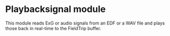 # Playbacksignal module

This module reads ExG or audio signals from an EDF or a WAV file and plays
those back in real-time to the FieldTrip buffer.
